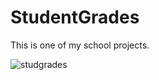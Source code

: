 # StudentGrades
This is one of my school projects.

![studgrades](https://user-images.githubusercontent.com/73570799/98075371-3c998d80-1ea7-11eb-9beb-d9d4476bad39.png)


